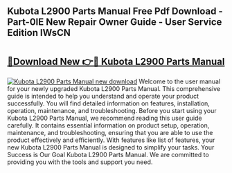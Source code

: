 ## Kubota L2900 Parts Manual Free Pdf Download - Part-0lE New Repair Owner Guide - User Service Edition lWsCN

# <h2><a href="http://bc26771.oget.top/?id=Kubota+L2900+Parts+Manual">🔗Download New 👉🔴 Kubota L2900 Parts Manual</a></h2>

[![Kubota L2900 Parts Manual new download](https://i.imgur.com/5g1atiW.png)](http://bc26771.oget.top/?id=Kubota+L2900+Parts+Manual)
Welcome to the user manual for your newly upgraded Kubota L2900 Parts Manual. This comprehensive guide is intended to help you understand and operate your product successfully. You will find detailed information on features, installation, operation, maintenance, and troubleshooting. Before you start using your Kubota L2900 Parts Manual, we recommend reading this user guide carefully. It contains essential information on product setup, operation, maintenance, and troubleshooting, ensuring that you are able to use the product effectively and efficiently. With features like list of features, your new Kubota L2900 Parts Manual is designed to simplify your tasks. Your Success is Our Goal Kubota L2900 Parts Manual. We are committed to providing you with the tools and support you need.
